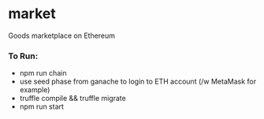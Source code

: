 # market
Goods marketplace on Ethereum

<div>
    <h3>To Run:</h3>
    <ul>
        <li>npm run chain</li>
        <li>use seed phase from ganache to login to ETH account (/w MetaMask for example)</li>
        <li>truffle compile && truffle migrate</li>
        <li>npm run start</li>
    </ul>
</div>
